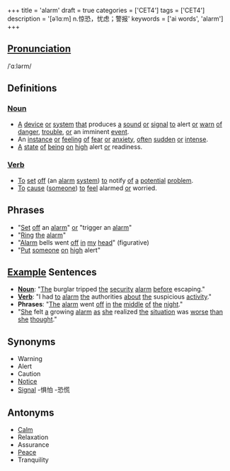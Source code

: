 +++
title = 'alarm'
draft = true
categories = ['CET4']
tags = ['CET4']
description = '[əˈlɑːm] n.惊恐，忧虑；警报'
keywords = ['ai words', 'alarm']
+++

## [Pronunciation](/post/pronunciation/)
/ˈɑːlərm/

## Definitions
### [Noun](/post/noun/)
- [A](/post/a/) [device](/post/device/) [or](/post/or/) [system](/post/system/) [that](/post/that/) produces [a](/post/a/) [sound](/post/sound/) [or](/post/or/) [signal](/post/signal/) [to](/post/to/) alert [or](/post/or/) [warn](/post/warn/) [of](/post/of/) [danger](/post/danger/), [trouble](/post/trouble/), [or](/post/or/) an imminent [event](/post/event/).
- An [instance](/post/instance/) [or](/post/or/) [feeling](/post/feeling/) [of](/post/of/) [fear](/post/fear/) [or](/post/or/) [anxiety](/post/anxiety/), [often](/post/often/) [sudden](/post/sudden/) [or](/post/or/) [intense](/post/intense/).
- [A](/post/a/) [state](/post/state/) [of](/post/of/) [being](/post/being/) [on](/post/on/) [high](/post/high/) alert [or](/post/or/) readiness.

### [Verb](/post/verb/)
- [To](/post/to/) [set](/post/set/) [off](/post/off/) (an [alarm](/post/alarm/) [system](/post/system/)) [to](/post/to/) notify [of](/post/of/) [a](/post/a/) [potential](/post/potential/) [problem](/post/problem/).
- [To](/post/to/) [cause](/post/cause/) ([someone](/post/someone/)) [to](/post/to/) [feel](/post/feel/) alarmed [or](/post/or/) worried.

## Phrases
- "[Set](/post/set/) [off](/post/off/) an [alarm](/post/alarm/)" [or](/post/or/) "trigger an [alarm](/post/alarm/)"
- "[Ring](/post/ring/) [the](/post/the/) [alarm](/post/alarm/)"
- "[Alarm](/post/alarm/) bells went [off](/post/off/) [in](/post/in/) [my](/post/my/) [head](/post/head/)" (figurative)
- "[Put](/post/put/) [someone](/post/someone/) [on](/post/on/) [high](/post/high/) alert"

## [Example](/post/example/) Sentences
- **[Noun](/post/noun/)**: "[The](/post/the/) burglar tripped [the](/post/the/) [security](/post/security/) [alarm](/post/alarm/) [before](/post/before/) escaping."
- **[Verb](/post/verb/)**: "I had [to](/post/to/) [alarm](/post/alarm/) [the](/post/the/) authorities [about](/post/about/) [the](/post/the/) suspicious [activity](/post/activity/)."
- **Phrases**: "[The](/post/the/) [alarm](/post/alarm/) went [off](/post/off/) [in](/post/in/) [the](/post/the/) [middle](/post/middle/) [of](/post/of/) [the](/post/the/) [night](/post/night/)."
- "[She](/post/she/) felt [a](/post/a/) growing [alarm](/post/alarm/) [as](/post/as/) [she](/post/she/) realized [the](/post/the/) [situation](/post/situation/) was [worse](/post/worse/) [than](/post/than/) [she](/post/she/) [thought](/post/thought/)."

## Synonyms
- Warning
- Alert
- Caution
- [Notice](/post/notice/)
- [Signal](/post/signal/)
-惧怕
-恐慌

## Antonyms
- [Calm](/post/calm/)
- Relaxation
- Assurance
- [Peace](/post/peace/)
- Tranquility
